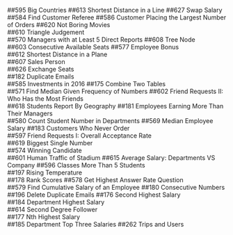 ##595	Big Countries
##613	Shortest Distance in a Line 
##627	Swap Salary  
##584	Find Customer Referee 
##586	Customer Placing the Largest Number of Orders 
##620	Not Boring Movies	
##610	Triangle Judgement	
##570	Managers with at Least 5 Direct Reports	
##608	Tree Node	
##603	Consecutive Available Seats	
##577	Employee Bonus	
##612	Shortest Distance in a Plane	
##607	Sales Person	
##626	Exchange Seats	
##182	Duplicate Emails	
##585	Investments in 2016	
##175	Combine Two Tables	
##571	Find Median Given Frequency of Numbers
##602	Friend Requests II: Who Has the Most Friends	
##618	Students Report By Geography
##181	Employees Earning More Than Their Managers	
##580	Count Student Number in Departments	
##569	Median Employee Salary
##183	Customers Who Never Order	
##597	Friend Requests I: Overall Acceptance Rate	
##619	Biggest Single Number	
##574	Winning Candidate	
##601	Human Traffic of Stadium
##615	Average Salary: Departments VS Company
##596	Classes More Than 5 Students	
##197	Rising Temperature	
##178	Rank Scores	
##578	Get Highest Answer Rate Question	
##579	Find Cumulative Salary of an Employee
##180	Consecutive Numbers	
##196	Delete Duplicate Emails	
##176	Second Highest Salary	
##184	Department Highest Salary	
##614	Second Degree Follower	
##177	Nth Highest Salary	
##185	Department Top Three Salaries
##262	Trips and Users 
